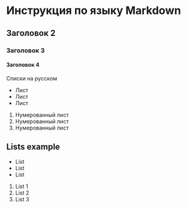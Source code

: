 # Инструкция по языку Markdown

## Заголовок 2
### Заголовок 3
#### Заголовок 4

Списки на русском
* Лист
* Лист
* Лист

1. Нумерованный лист
2. Нумерованный лист
3. Нумерованный лист

## Lists example
* List
* List
* List

1. List 1
2. List 2
3. List 3

